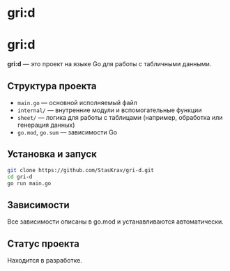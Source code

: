 # gri:d
# gri:d

**gri:d** — это проект на языке Go для работы с табличными данными.

## Структура проекта

- `main.go` — основной исполняемый файл
- `internal/` — внутренние модули и вспомогательные функции
- `sheet/` — логика для работы с таблицами (например, обработка или генерация данных)
- `go.mod`, `go.sum` — зависимости Go

## Установка и запуск

```bash
git clone https://github.com/StasKrav/gri-d.git
cd gri-d
go run main.go
```
## Зависимости

Все зависимости описаны в go.mod и устанавливаются автоматически.

## Статус проекта

Находится в разработке.
